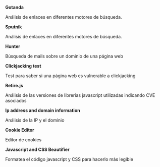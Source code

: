 **Gotanda**

Análisis de enlaces en diferentes motores de búsqueda.

**Sputnik**

Análisis de enlaces en diferentes motores de búsqueda.

**Hunter**

Búsqueda de mails sobre un dominio de una página web

**Clickjacking test**

Test para saber si una página web es vulnerable a clickjacking

**Retire.js**

Análisis de las versiones de librerías javascript utilizadas indicando CVE asociados

**Ip address and domain information**

Análisis de la IP y el dominio

**Cookie Editor**

Editor de cookies

**Javascript and CSS Beautifier**

Formatea el código javascript y CSS para hacerlo más legible

